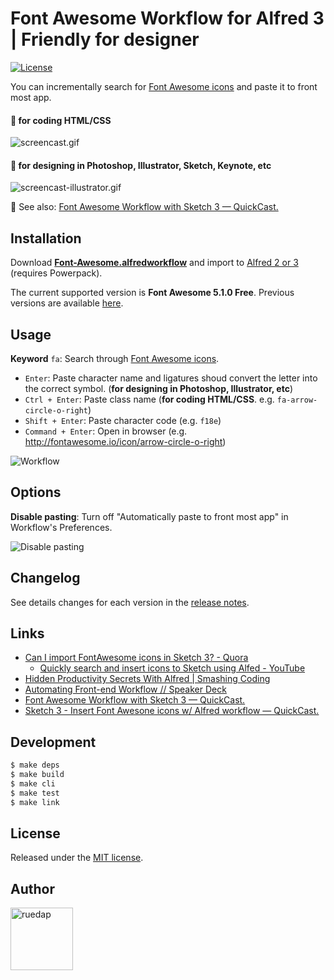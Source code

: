 # Font Awesome Workflow for Alfred 3 | Friendly for designer

[![License](http://img.shields.io/badge/license-MIT-blue.svg?style=flat-square)](http://ruedap.mit-license.org/2015)

You can incrementally search for [Font Awesome icons](https://fontawesome.com/icons?d=gallery&m=free) and paste it to front most app.

#### :pencil: for coding HTML/CSS

![screencast.gif](https://github.com/ruedap/alfred-font-awesome-workflow/raw/master/screenshots/screencast.gif)

#### :art: for designing in Photoshop, Illustrator, Sketch, Keynote, etc

![screencast-illustrator.gif](https://github.com/ruedap/alfred-font-awesome-workflow/raw/master/screenshots/screencast-illustrator.gif)

:gem: See also: [Font Awesome Workflow with Sketch 3 — QuickCast.](http://quick.as/46rbfrqr)

## Installation

Download **[Font-Awesome.alfredworkflow](https://github.com/ruedap/alfred-font-awesome-workflow/raw/master/Font-Awesome.alfredworkflow)** and import to [Alfred 2 or 3](http://www.alfredapp.com/) (requires Powerpack).

The current supported version is **Font Awesome 5.1.0 Free**. Previous versions are available [here](https://github.com/ruedap/alfred-font-awesome-workflow/releases).

## Usage

**Keyword** `fa`: Search through [Font Awesome icons](https://fontawesome.com/icons?d=gallery&m=free).

* `Enter`: Paste character name and ligatures shoud convert the letter into the correct symbol. (**for designing in Photoshop, Illustrator, etc**)
* `Ctrl + Enter`: Paste class name (**for coding HTML/CSS**. e.g. `fa-arrow-circle-o-right`)
* `Shift + Enter`: Paste character code (e.g. `f18e`)
* `Command + Enter`: Open in browser (e.g. <http://fontawesome.io/icon/arrow-circle-o-right>)

![Workflow](https://github.com/ruedap/alfred-font-awesome-workflow/raw/master/screenshots/workflow.png)

## Options

**Disable pasting**: Turn off "Automatically paste to front most app" in Workflow's Preferences.

![Disable pasting](https://github.com/ruedap/alfred-font-awesome-workflow/raw/master/screenshots/option-disable-pasting.png)

## Changelog

See details changes for each version in the [release notes](https://github.com/ruedap/alfred-font-awesome-workflow/releases).

## Links

* [Can I import FontAwesome icons in Sketch 3? - Quora](http://www.quora.com/Can-I-import-FontAwesome-icons-in-Sketch-3)
  * [Quickly search and insert icons to Sketch using Alfed - YouTube](https://www.youtube.com/watch?v=nEFW_NmC-TA)
* [Hidden Productivity Secrets With Alfred | Smashing Coding](http://coding.smashingmagazine.com/2013/10/25/hidden-productivity-secrets-with-alfred/)
* [Automating Front-end Workflow // Speaker Deck](https://speakerdeck.com/addyosmani/automating-front-end-workflow)
* [Font Awesome Workflow with Sketch 3 — QuickCast.](http://quick.as/46rbfrqr)
* [Sketch 3 - Insert Font Awesone icons w/ Alfred workflow — QuickCast.](http://quick.as/dvxup47)

## Development

```sh
$ make deps
$ make build
$ make cli
$ make test
$ make link
```

## License

Released under the [MIT license](http://ruedap.mit-license.org/2015).

## Author

<a href="https://github.com/ruedap"><img src="https://avatars.githubusercontent.com/u/289671?v=3&s=300" alt="ruedap" title="ruedap" width="100" height="100"></a>
